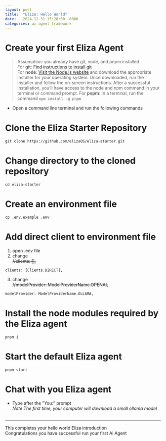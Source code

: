 ```yaml
---
layout: post
title:  "Eliza: Hello World"
date:   2024-12-31 15:28:00 -0000
categories: ai agent framework
---
```


# Create your first Eliza Agent<br/>
> Assumption: you already have git, node, and pnpm installed<br/>
> For **git**: [Find instructions to install git](https://github.com/git-guides/install-git)<br/>
> For **node**: [Visit the Node.js website](https://nodejs.org) and download the appropriate installer for your operating system. Once downloaded, run the installer and follow the on-screen instructions. After a successful installation, you’ll have access to the node and npm command in your terminal or command prompt.
> For **pnpm**: In a terminal, run the command `npm install -g pnpm`

* Open a command line terminal and run the following commands

# Clone the Eliza Starter Repository
`git clone https://github.com/elizaOS/eliza-starter.git`

# Change directory to the cloned repository
`cd eliza-starter`

# Create an environment file
`cp .env.example .env`

# Add direct client to environment file
1. open .env file
2. change<br/>
~~//clients: [],~~
```
clients: [Clients.DIRECT],
```
3. change<br/>
~~//modelProvider: ModelProviderName.OPENAI,~~
```
modelProvider: ModelProviderName.OLLAMA,
```

# Install the node modules required by the Eliza agent 
`pnpm i`

# Start the default Eliza agent
`pnpm start`

# Chat with you Eliza agent
- Type after the "You:" prompt <br/>
*Note The first time, your computer will download a small ollama model*
<br/><br/>

---
This completes your hello world Eliza introduction<br/> 
Congratulations you have successful run your first Ai Agent 

